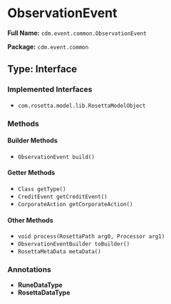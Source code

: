 # ObservationEvent

**Full Name:** `cdm.event.common.ObservationEvent`

**Package:** `cdm.event.common`

## Type: Interface

### Implemented Interfaces

- `com.rosetta.model.lib.RosettaModelObject`

### Methods

#### Builder Methods

- `ObservationEvent build()`

#### Getter Methods

- `Class getType()`
- `CreditEvent getCreditEvent()`
- `CorporateAction getCorporateAction()`

#### Other Methods

- `void process(RosettaPath arg0, Processor arg1)`
- `ObservationEventBuilder toBuilder()`
- `RosettaMetaData metaData()`

### Annotations

- **RuneDataType**
- **RosettaDataType**

